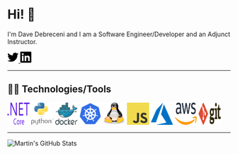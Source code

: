 # Hi! :wave:

I'm Dave Debreceni and I am a Software Engineer/Developer and an Adjunct Instructor.

<a href="https://twitter.com/dave_debreceni">
  <img src="./images/twitter.svg" alt="Twitter" width="25" height="25">
</a>
<a href="https://wwww.linkedin.com/in/ddebrecenijr">
  <img src="./images/linkedin.svg" alt="LinkedIn" width="25" height="25">
</a>

---

## 👨‍💻 Technologies/Tools
<img src="./images/dot-net-core-7.svg" alt=".NET Core" width="50" height="50">
<img src="./images/python-4.svg" alt="Python" width="50" height="50">
<img src="./images/docker.svg" alt="Docker" width="50" height="50">
<img src="./images/kubernetes.svg" alt="Kubernetes" width="50" height="50">
<img src="./images/tux.svg" alt="Linux" width="50" height="50">
<img src="./images/logo-javascript.svg" alt="JavaScript" width="50" height="50">
<img src="./images/azure-1.svg" alt="Microsoft Azure" width="50" height="50">
<img src="./images/aws-2.svg" alt="AWS" width="50" height="50">
<img src="./images/git.svg" alt="Git" width="50" height="50">

---

<img align="center" src="https://github-readme-stats.vercel.app/api?username=ddebrecenijr&show_icons=true&line_height=27&count_private=true&title_color=ffffff&text_color=c9cacc&icon_color=2bbc8a&bg_color=1d1f21" alt="Martin's GitHub Stats" />